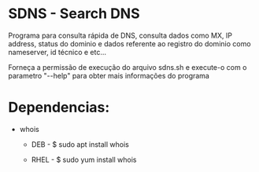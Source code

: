 # SDNS - Search DNS
Programa para consulta rápida de DNS, consulta dados como MX, IP address, status do dominio e dados referente ao registro do dominio como nameserver, id técnico e etc...


Forneça  a permissão de execução do arquivo sdns.sh e execute-o com o parametro "--help" para obter mais informações do programa


# Dependencias:
- whois 
  
   - DEB  - $ sudo apt install whois
   
   - RHEL - $ sudo yum install whois

